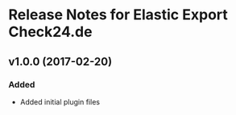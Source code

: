 # Release Notes for Elastic Export Check24.de

## v1.0.0 (2017-02-20)
 
### Added
- Added initial plugin files